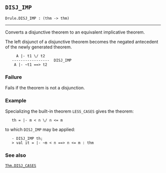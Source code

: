 ## `DISJ_IMP`

``` hol4
Drule.DISJ_IMP : (thm -> thm)
```

------------------------------------------------------------------------

Converts a disjunctive theorem to an equivalent implicative theorem.

The left disjunct of a disjunctive theorem becomes the negated
antecedent of the newly generated theorem.

``` hol4
     A |- t1 \/ t2
   -----------------  DISJ_IMP
    A |- ~t1 ==> t2
```

### Failure

Fails if the theorem is not a disjunction.

### Example

Specializing the built-in theorem `LESS_CASES` gives the theorem:

``` hol4
   th = |- m < n \/ n <= m
```

to which `DISJ_IMP` may be applied:

``` hol4
   - DISJ_IMP th;
   > val it = |- ~m < n ==> n <= m : thm
```

### See also

[`Thm.DISJ_CASES`](#Thm.DISJ_CASES)
